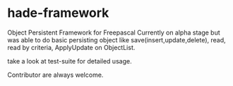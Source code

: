 hade-framework
==============

Object Persistent Framework for Freepascal
Currently on alpha stage but was able to do basic persisting object like 
save(insert,update,delete), read, read by criteria, ApplyUpdate on ObjectList.

take a look at test-suite for detailed usage.

Contributor are always welcome.
